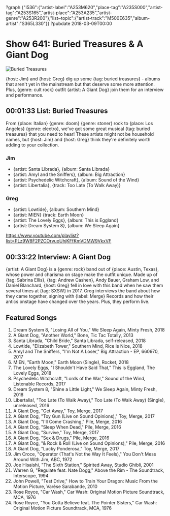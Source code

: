 ?graph {"I536":{"artist-label":"A253M620","place-tag":"A235S000","artist-tag":"A253S165","artist-place":"A253A235","artist-genre":"A253R200"},"list~topic":{"artist-track":"M500E635","album-artist":"S365L330"}}
?pubdate 2018-03-09T00:00

# Show 641: Buried Treasures & A Giant Dog

![Buried Treasures](//static.soundopinions.org/images/2018/buried.jpg)

{host: Jim} and {host: Greg} dig up some {tag: buried treasures} - albums that aren't yet in the mainstream but that deserve some more attention. Plus, {genre: cult rock} outfit {artist: A Giant Dog} join them for an interview and performance.

## 00:01:33 List: Buried Treasures
From {place: Italian} {genre: doom} {genre: stoner} rock to {place: Los Angeles} {genre: electro}, we've got some great musical {tag: buried treasures} that you need to hear! These artists might not be household names, but {host: Jim} and {host: Greg} think they're definitely worth adding to your collection.

### Jim
- {artist: Santa Librada}, {album: Santa Librada}
- {artist: Amyl and the Sniffers}, {album: Big Attraction}
- {artist: Psychedelic Witchcraft}, {album: Sound of the Wind}
- {artist: Libertalia}, {track: Too Late (To Walk Away)}

### Greg
- {artist: Lowtide}, {album: Southern Mind}
- {artist: MIEN} {track: Earth Moon}
- {artist: The Lovely Eggs}, {album: This is Eggland}
- {artist: Dream System 8}, {album: We Sleep Again}


https://www.youtube.com/playlist?list=PLz9W8F2PZCOrvuoUhjKFfKmVDMW9VkxVF
## 00:33:22 Interview: A Giant Dog
{artist: A Giant Dog} is a {genre: rock} band out of {place: Austin, Texas}, whose power and charisma on stage make the outfit unique. Made up of {tag: Sabrina Ellis}, {tag: Andrew Cashen}, Andy Bauer, Graham Low, and Daniel Blanchard, {host: Greg} fell in love with this band when he saw them several times at {tag: SXSW} in 2017. Greg interviews the band about how they came together, signing with {label: Merge} Records and how their antics onstage have changed over the years. Plus, they perform live.


## Featured Songs

1. Dream System 8, "Losing All of You," We Sleep Again, Minty Fresh, 2018
1. A Giant Dog, "Another World," Bone, Tic Tac Totally, 2013
1. Santa Librada, "Child Bride," Santa Librada, self-released, 2018
1. Lowtide, "Elizabeth Tower," Southern Mind, Rice Is Nice, 2018
1. Amyl and The Sniffers, "I'm Not A Loser," Big Attraction - EP, 660970, 2017
1. MIEN, "Earth Moon," Earth Moon (Single), Rocket, 2018
1. The Lovely Eggs, "I Shouldn't Have Said That," This is Eggland, The Lovely Eggs, 2018
1. Psychedelic Witchcraft, "Lords of the War," Sound of the Wind, Listenable Records, 2017
1. Dream System 8, "Shine a Little Light," We Sleep Again, Minty Fresh, 2018
1. Libertalia!, "Too Late (To Walk Away)," Too Late (To Walk Away) (Single), unreleased, 2016
1. A Giant Dog, "Get Away," Toy, Merge, 2017
1. A Giant Dog, "Toy Gun (Live on Sound Opinions)," Toy, Merge, 2017
1. A Giant Dog, "I'll Come Crashing," Pile, Merge, 2016
1. A Giant Dog, "Sleep When Dead," Pile, Merge, 2016
1. A Giant Dog, "Survive," Toy, Merge, 2017
1. A Giant Dog, "Sex & Drugs," Pile, Merge, 2016
1. A Giant Dog, "& Rock & Roll (Live on Sound Opinions)," Pile, Merge, 2016
1. A Giant Dog, "Lucky Ponderosa," Toy, Merge, 2017
1. Jim Croce, "Operator (That's Not the Way It Feels)," You Don't Mess Around With Jim, ABC, 1972
1. Joe Hisaishi, "The Sixth Station," Spirited Away, Studio Ghibli, 2001
1. Warren G, "Regulate feat. Nate Dogg," Above the Rim - The Soundtrack, Interscope, 1994
1. John Powell, "Test Drive," How to Train Your Dragon: Music From the Motion Picture, Varèse Sarabande, 2010
1. Rose Royce, "Car Wash," Car Wash: Original Motion Picture Soundtrack, MCA, 1976
1. Rose Royce, "You Gotta Believe feat. The Pointer Sisters," Car Wash: Original Motion Picture Soundtrack, MCA, 1976